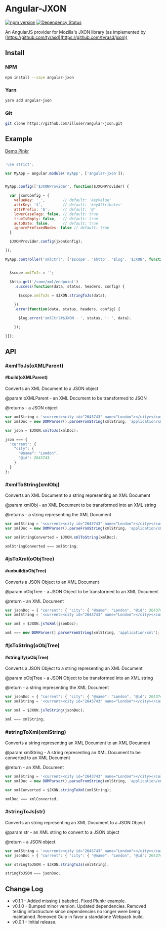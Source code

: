 # Angular-JXON

[![npm version](https://badge.fury.io/js/angular-jxon.svg)](http://badge.fury.io/js/angular-jxon) [![Dependency Status](https://www.versioneye.com/user/projects/5571f7bb3935300021000001/badge.svg?style=flat)](https://www.versioneye.com/user/projects/5571f7bb3935300021000001)

An AngularJS provider for Mozilla's JXON library (as implemented by [https://github.com/tyrasd](https://github.com/tyrasd/jxon))

## Install

### NPM
```bash
npm install --save angular-jxon
```

### Yarn
```bash
yarn add angular-jxon
```

### Git
```bash
git clone https://github.com/illuser/angular-jxon.git
```


## Example

[Demo Plnkr](http://plnkr.co/WoxqCL)

```javascript

'use strict';

var MyApp = angular.module('myApp', ['angular-jxon']);


MyApp.config(['$JXONProvider', function($JXONProvider) {

  var jxonConfig = {
    valueKey: '_',        // default: 'keyValue'
    attrKey: '$',         // default: 'keyAttributes'
    attrPrefix: '$',      // default: '@'
    lowerCaseTags: false, // default: true
    trueIsEmpty: false,   // default: true
    autoDate: false,      // default: true
    ignorePrefixedNodes: false // default: true
  }

  $JXONProvider.config(jxonConfig);

]);

MyApp.controller('xmlCtrl', ['$scope', '$http', '$log', '$JXON', function($scope, $http, $log, $JXON) {


  $scope.xmlToJs = '';

  $http.get('/some/xml/endpoint')
    .success(function(data, status, headers, config) {
      
      $scope.xmlToJs = $JXON.stringToJs(data);

    })
    .error(function(data, status, headers, config) {

      $log.error('xmlCtrl#$JXON - ', status, ': ', data);

    });

}]);

```

## API

### #xmlToJs(oXMLParent)
#### #build(oXMLParent)
Converts an XML Document to a JSON object

@param oXMLParent - an XML Document to be transformed to JSON

@returns - a JSON object
```javascript
var xmlString = '<current><city id="2643743" name="London"></city></current>';
var xmlDoc = new DOMParser().parseFromString(xmlString, 'application/xml');

var json = $JXON.xmlToJs(xmlDoc);

json === {
  "current": {
    "city": {
      "@name": "London",
      "@id": 2643743
    }
  }
};
```

### #xmlToString(xmlObj)
Converts an XML Document to a string representing an XML Document

@param xmlObj - an XML Document to be transformed into an XML string

@returns - a string representing the XML Document
```javascript
var xmlString = '<current><city id="2643743" name="London"></city></current>';
var xmlDoc = new DOMParser().parseFromString(xmlString, 'application/xml');

var xmlStringConverted = $JXON.xmlToString(xmlDoc);

xmlStringConverted === xmlString;
```
    
### #jsToXml(oObjTree)
#### #unbuild(oObjTree)
Converts a JSON Object to an XML Document

@param oObjTree - a JSON Object to be transformed to an XML Document

@return - an XML Document
```javascript
var jsonDoc = { "current": { "city": { "@name": "London", "@id": 2643743 }}};
var xmlString = '<current><city id="2643743" name="London"></city></current>';

var xml = $JXON.jsToXml(jsonDoc);

xml === new DOMParser().parseFromString(xmlString, 'application/xml');
```

### #jsToString(oObjTree)
#### #stringify(oObjTree)
Converts a JSON Object to a string representing an XML Document

@param oObjTree - a JSON Object to be transformed into an XML string

@return - a string representing the XML Document
```javascript
var jsonDoc = { "current": { "city": { "@name": "London", "@id": 2643743 }}};
var xmlString = '<current><city id="2643743" name="London"></city></current>';

var xml = $JXON.jsToString(jsonDoc);

xml === xmlString;
```

### #stringToXml(xmlString)
Converts a string representing an XML Document to an XML Document

@param xmlString - A string representing an XML Document to be converted to an XML Document

@return - an XML Document
```javascript
var xmlString = '<current><city id="2643743" name="London"></city></current>';
var xmlDoc = new DOMParser().parseFromString(xmlString, 'application/xml');

var xmlConverted = $JXON.stringToXml(xmlString);

xmlDoc === xmlConverted;

```

### #stringToJs(str)
Converts an string representing an XML Document to a JSON Object

@param str - an XML string to convert to a JSON object

@return - a JSON object
```javascript
var xmlString = '<current><city id="2643743" name="London"></city></current>';
var jsonDoc = { "current": { "city": { "@name": "London", "@id": 2643743 }}};

var stringToJSON = $JXON.stringToJs(xmlString);

stringToJSON === jsonDoc;
```

## Change Log

* v0.1.1 - Added missing (.babelrc). Fixed Plunkr example.
* v0.1.0 - Bumped minor version. Updated dependencies. Removed testing infastructure since dependencies no longer were being maintained. Removed Gulp in favor a standalone Webpack build.
* v0.0.1 - Initial release.